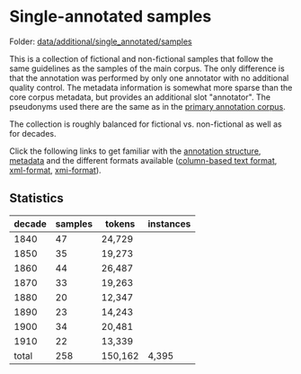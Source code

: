 # Single-annotated samples

Folder: [data/additional/single_annotated/samples](../../data/additional/single_annotated/samples)

This is a collection of fictional and non-fictional samples that follow the same guidelines as the samples of the main corpus. The only difference is that the annotation was performed by only one annotator with no additional quality control. The metadata information is somewhat more sparse than the core corpus metadata, but provides an additional slot "annotator". The pseudonyms used there are the same as in the [primary annotation corpus](../../data/additional/primary). 

The collection is roughly balanced for fictional vs. non-fictional as well as for decades. 

Click the following links to get familiar with the [annotation structure](annotation_structure.md), [metadata](metadata.md) and the different formats available ([column-based text format](column_based_text_format.md),  [xml-format](xml_format.md),  [xmi-format](xmi_format.md)).

## Statistics

| decade | samples | tokens | instances |
|--------|---------|--------|-----------|
| 1840   | 47      | 24,729 |  |
| 1850   | 35      | 19,273 |  |
| 1860   | 44      | 26,487 |  |
| 1870   | 33      | 19,263 |  |
| 1880   | 20      | 12,347 |  |
| 1890   | 23      | 14,243 |  |
| 1900   | 34      | 20,481 |  |
| 1910   | 22      | 13,339 |  |
| total  | 258     | 150,162| 4,395 |


